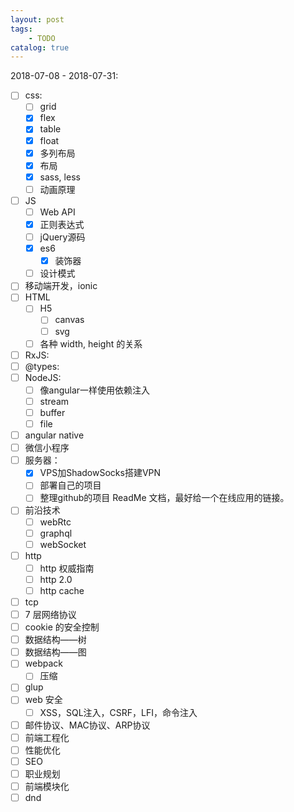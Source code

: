 ```yaml
---
layout: post
tags: 
    - TODO
catalog: true
---
```


2018-07-08 - 2018-07-31: 
- [ ] css:
    - [ ] grid
    - [x] flex
    - [x] table
    - [x] float
    - [x] 多列布局
    - [x] 布局
    - [x] sass, less
    - [ ] 动画原理
- [ ] JS
    - [ ] Web API
    - [x] 正则表达式
    - [ ] jQuery源码
    - [x] es6
        - [x] 装饰器
    - [ ] 设计模式
- [ ] 移动端开发，ionic
- [ ] HTML
    - [ ] H5
        - [ ] canvas
        - [ ] svg
    - [ ] 各种 width, height 的关系
- [ ] RxJS:
- [ ] @types:
- [ ] NodeJS: 
    - [ ] 像angular一样使用依赖注入
    - [ ] stream
    - [ ] buffer
    - [ ] file
- [ ] angular native
- [ ] 微信小程序
- [ ] 服务器：
    - [x] VPS加ShadowSocks搭建VPN
    - [ ] 部署自己的项目
    - [ ] 整理github的项目 ReadMe 文档，最好给一个在线应用的链接。
- [ ] 前沿技术
    - [ ] webRtc
    - [ ] graphql
    - [ ] webSocket
- [ ] http
    - [ ] http 权威指南
    - [ ] http 2.0
    - [ ] http cache
- [ ] tcp
- [ ] 7 层网络协议
- [ ] cookie 的安全控制
- [ ] 数据结构——树
- [ ] 数据结构——图
- [ ] webpack
    - [ ] 压缩
- [ ] glup
- [ ] web 安全
    - [ ] XSS，SQL注入，CSRF，LFI，命令注入
- [ ] 邮件协议、MAC协议、ARP协议
- [ ] 前端工程化
- [ ] 性能优化
- [ ] SEO
- [ ] 职业规划
- [ ] 前端模块化
- [ ] dnd